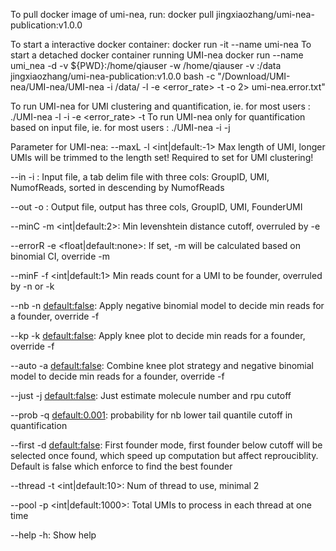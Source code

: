 To pull docker image of umi-nea, run:
docker pull jingxiaozhang/umi-nea-publication:v1.0.0

To start a interactive docker container:
docker run -it  --name <umi-nea-container-name> umi-nea
To start a detached docker container running UMI-nea
docker run --name umi_nea -d -v ${PWD}:/home/qiauser -w /home/qiauser -v <data>:/data jingxiaozhang/umi-nea-publication:v1.0.0 bash -c "/Download/UMI-nea/UMI-nea/UMI-nea -i /data/<input-file> -l <max-length>  -e <error_rate> -t <threads> -o <output-file> 2> umi-nea.error.txt"

To run UMI-nea for UMI clustering and quantification, ie. for most users :
./UMI-nea -l <max-umi-len> -i <input-file> -e <error_rate> -t <threads>
To run UMI-nea only for quantification based on input file, ie. for most users :
./UMI-nea -i  <input-file> -j

Parameter for UMI-nea:
--maxL -l <int|default:-1>          Max length of UMI, longer UMIs will be trimmed to the length set! Required to set for UMI clustering!

--in -i <fname>:                    Input file, a tab delim file with three cols: GroupID, UMI, NumofReads, sorted in descending by NumofReads

--out -o <fname>:                   Output file, output has three cols, GroupID, UMI, FounderUMI

--minC -m <int|default:2>:          Min levenshtein distance cutoff, overruled by -e

--errorR -e <float|default:none>:   If set, -m will be calculated based on binomial CI, override -m

--minF -f <int|default:1>           Min reads count for a UMI to be founder, overruled by -n or -k

--nb -n <default:false>:            Apply negative binomial model to decide min reads for a founder, override -f

--kp -k <default:false>:            Apply knee plot to decide min reads for a founder, override -f

--auto -a <default:false>:          Combine knee plot strategy and negative binomial model to decide min reads for a founder, override -f

--just -j <default:false>:          Just estimate molecule number and rpu cutoff

--prob -q <default:0.001>:          probability for nb lower tail quantile cutoff in quantification

--first -d <default:false>:         First founder mode, first founder below cutoff will be selected once found, which speed up computation but affect reprouciblity. Default is false which enforce to find the best founder

--thread -t <int|default:10>:       Num of thread to use, minimal 2

--pool -p <int|default:1000>:       Total UMIs to process in each thread at one time

--help -h:                          Show help
